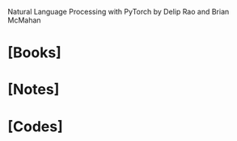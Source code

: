 Natural Language Processing with PyTorch by Delip Rao and Brian McMahan

# [Books]


# [Notes]


# [Codes]

